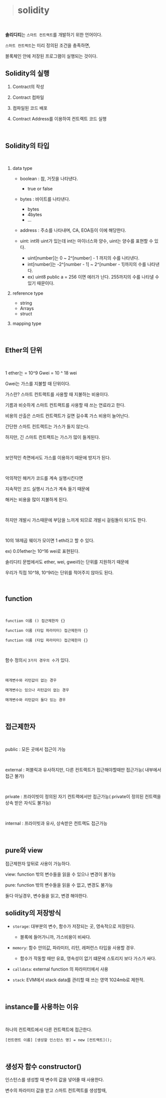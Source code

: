># solidity

<br />

**솔리디티**는 `스마트 컨트랙트`를 개발하기 위한 언어이다.

`스마트 컨트랙트`는 미리 정의된 조건을 충족하면,

블록체인 안에 저장된 프로그램이 실행되는 것이다.

## Solidity의 실행

1. Contract의 작성

2. Contract 컴파일

3. 컴파일된 코드 배포

4. Contract Address를 이용하여 컨트랙트 코드 실행

<br />

## Solidity의 타입

<br />

1. data type
    - boolean : 참, 거짓을 나타낸다.
        - true or false

    - bytes : 바이트를 나타낸다.
        - bytes
        - 4bytes
        - ...

    - address : 주소를 나타내며, CA, EOA등이 이에 해당한다.

    - uint: int와 uint가 있는데 int는 마이너스와 양수, uint는 양수를 표현할 수 있다.
        - uint[number]는 0 ~ 2^[number] - 1 까지의 수를 나타낸다.
        - int[number]는 -2^[number - 1] ~ 2^[number - 1]까지의 수를 나타낸다.
        - ex) uint8 public a = 256 이면 에러가 난다. 255까지의 수를 나타낼 수 있기 때문이다.

2. reference type
    - string
    - Arrays
    - struct

3. mapping type

<br />

## Ether의 단위

<br />

1 ether는 = 10^9 Gwei = 10 ^ 18 wei

Gwei는 가스를 지불할 때 단위이다.

가스란? 스마트 컨트랙트를 사용할 때 지불하는 비용이다.

기름과 비슷하게 스마트 컨트랙트를 사용할 때 쓰는 연료라고 한다.

비용의 산출은 스마트 컨트랙트가 길면 길수록 가스 비용이 늘어난다.

간단한 스마트 컨트랙트는 가스가 들지 않는다.

하지만, 긴 스마트 컨트랙트는 가스가 많이 들게된다.

<br />

보안적인 측면에서도 가스를 이용하기 때문에 방지가 된다.

<br />

악의적인 해커가 코드를 계속 실행시킨다면

지속적인 코드 실행시 가스가 계속 들기 때문에

해커는 비용을 많이 지불하게 된다.

<br />

하지만 개발시 가스때문에 부담을 느끼게 되므로 개발시 걸림돌이 되기도 한다.

<br />

10의 18제곱 웨이가 모이면 1 eth라고 할 수 있다.

ex) 0.01ether는 10^16 wei로 표현된다.

솔리디티 문법에서도 ether, wei, gwei라는 단위를 지원하기 때문에

우리가 직접 10^18, 10^9라는 단위를 적어주지 않아도 된다.

<br />

## function

<br />

    function 이름 () 접근제한자 {}

    function 이름 (타입 파라미터) 접근제한자 {}

    function 이름 (타입 파라미터) 접근제한자 {}

<br />

함수 정의시 `3가지 경우의 수`가 있다.

<br />

    매개변수와 리턴값이 없는 경우

    매개변수는 있으나 리턴값이 없는 경우

    매개변수와 리턴값이 둘다 있는 경우

<br />

## 접근제한자

<br />

public : 모든 곳에서 접근이 가능

<br />

external : 퍼블릭과 유사하지만, 다른 컨트랙트가 접근해야할때만 접근가능( 내부에서 접근 불가)

<br />

private : 프라이빗이 정의된 자기 컨트랙에서만 접근가능( private이 정의된 컨트랙을 상속 받은 자식도 불가능)

<br />

internal : 프라이빗과 유사, 상속받은 컨트랙도 접근가능

<br />

## pure와 view

접근제한자 앞뒤로 사용이 가능하다.

view: function 밖의 변수들을 읽을 수 있으나 변경이 불가능

pure: function 밖의 변수들을 읽을 수 없고, 변경도 불가능

둘다 아닐경우, 변수들을 읽고, 변경 해야한다.


## solidity의 저장방식

- `storage`: 대부분의 변수, 함수가 저장되는 곳, 영속적으로 저장된다.
    - 블록에 들어가니까, 가스비용이 비싸다.


- `memory`: 함수 안의값, 파라미터, 리턴, 레퍼런스 타입을 사용할 경우.
    - 함수가 작동할 때만 유효, 영속성이 없기 떄문에 스토리지 보다 가스가 싸다.


- `calldata`: external function 의 파라미터에서 사용


- `stack`: EVM에서 stack data를 관리할 때 쓰는 영역 1024mb로 제한적.

<br />

## instance를 사용하는 이유

<br />

하나의 컨트랙트에서 다른 컨트랙트에 접근한다.

    [컨트랜트 이름] [생성할 인스턴스 명] = new [컨트랙트]();

<br />

## 생성자 함수 constructor()

인스턴스를 생성할 때 변수의 값을 넣어줄 때 사용한다.

변수의 파라미터 값을 받고 스마트 컨트랙트를 생성할때,